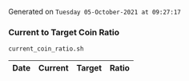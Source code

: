 Generated on `Tuesday 05-October-2021 at 09:27:17`

### Current to Target Coin Ratio
`current_coin_ratio.sh`

Date|Current|Target|Ratio
---|---|---|---
